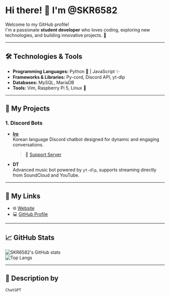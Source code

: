 # Hi there! 👋 I'm **@SKR6582**

Welcome to my GitHub profile!  
I'm a passionate **student developer** who loves coding, exploring new technologies, and building innovative projects. 🚀  

---

## 🛠️ Technologies & Tools
- **Programming Languages:** Python 🐍 | JavaScript ✨  
- **Frameworks & Libraries:** Py-cord, Discord API, yt-dlp  
- **Databases:** MySQL, MariaDB  
- **Tools:** Vim, Raspberry Pi 5, Linux 🐧  

---

## 🌟 My Projects
### **1. Discord Bots**  
- **[Iro](https://discord.com/oauth2/authorize?client_id=1194590922667737188)**  
  Korean language Discord chatbot designed for dynamic and engaging conversations.  
  > 🔗 [Support Server](https://discord.gg/yUjqQ56ZSx)

- **DT**  
  Advanced music bot powered by `yt-dlp`, supports streaming directly from SoundCloud and YouTube.  

---

## 🔗 My Links
- 🌐 [Website](https://stars-website.vercel.app/)  
- 💻 [GitHub Profile](https://github.com/SKR6582)  

---

## 📈 GitHub Stats
![SKR6582's GitHub stats](https://github-readme-stats.vercel.app/api?username=SKR6582&show_icons=true&theme=radical)  
![Top Langs](https://github-readme-stats.vercel.app/api/top-langs/?username=SKR6582&layout=compact&theme=radical)

---

## 💬 Description by
    ChatGPT